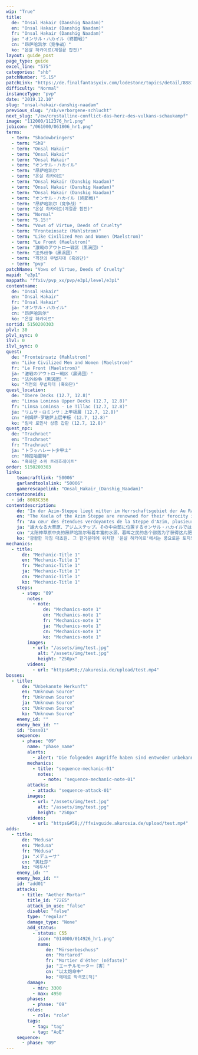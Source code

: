 ```yaml
---
wip: "True"
title:
  de: "Onsal Hakair (Danshig Naadam)"
  en: "Onsal Hakair (Danshig Naadam)"
  fr: "Onsal Hakair (Danshig Naadam)"
  ja: "オンサル・ハカイル (終節戦)"
  cn: "昂萨哈凯尔（竞争战）"
  ko: "온살 하카이르(계절끝 합전)"
layout: guide_post
page_type: guide
excel_line: "575"
categories: "shb"
patchNumber: "5.15"
patchLink: "https://de.finalfantasyxiv.com/lodestone/topics/detail/8887c3e58cbf1ec5d2ea5a80150af8f2f98e8567"
difficulty: "Normal"
instanceType: "pvp"
date: "2019.12.10"
slug: "onsal-hakair-danshig-naadam"
previous_slug: "/sb/verborgene-schlucht"
next_slug: "/ew/crystalline-conflict-das-herz-des-vulkans-schaukampf"
image: "112000/112376_hr1.png"
jobicon: "/061000/061806_hr1.png"
terms:
  - term: "Shadowbringers"
  - term: "ShB"
  - term: "Onsal Hakair"
  - term: "Onsal Hakair"
  - term: "Onsal Hakair"
  - term: "オンサル・ハカイル"
  - term: "昂萨哈凯尔"
  - term: "온살 하카이르"
  - term: "Onsal Hakair (Danshig Naadam)"
  - term: "Onsal Hakair (Danshig Naadam)"
  - term: "Onsal Hakair (Danshig Naadam)"
  - term: "オンサル・ハカイル (終節戦)"
  - term: "昂萨哈凯尔（竞争战）"
  - term: "온살 하카이르(계절끝 합전)"
  - term: "Normal"
  - term: "5.15!"
  - term: "Vows of Virtue, Deeds of Cruelty"
  - term: "Fronteinsatz (Mahlstrom)"
  - term: "Like Civilized Men and Women (Maelstrom)"
  - term: "Le Front (Maelstrom)"
  - term: "激戦のアウトロー戦区（黒渦団）"
  - term: "法外纷争（黑涡团）"
  - term: "격전의 무법지대 (흑와단)"
  - term: "pvp"
patchName: "Vows of Virtue, Deeds of Cruelty"
mapid: "e3p1"
mappath: "ffxiv/pvp_xx/pvp/e3p1/level/e3p1"
contentname:
  de: "Onsal Hakair"
  en: "Onsal Hakair"
  fr: "Onsal Hakair"
  ja: "オンサル・ハカイル"
  cn: "昂萨哈凯尔"
  ko: "온살 하카이르"
sortid: 5150200303
plvl: 30
plvl_sync: 0
ilvl: 0
ilvl_sync: 0
quest:
  de: "Fronteinsatz (Mahlstrom)"
  en: "Like Civilized Men and Women (Maelstrom)"
  fr: "Le Front (Maelstrom)"
  ja: "激戦のアウトロー戦区（黒渦団）"
  cn: "法外纷争（黑涡团）"
  ko: "격전의 무법지대 (흑와단)"
quest_location:
  de: "Obere Decks (12.7, 12.8)"
  en: "Limsa Lominsa Upper Decks (12.7, 12.8)"
  fr: "Limsa Lominsa - Le Tillac (12.7, 12.8)"
  ja: "リムサ・ロミンサ：上甲板層 (12.7, 12.8)"
  cn: "利姆萨·罗敏萨上层甲板 (12.7, 12.8)"
  ko: "림사 로민사 상층 갑판 (12.7, 12.8)"
quest_npc:
  de: "Trachraet"
  en: "Trachraet"
  fr: "Trachraet"
  ja: "トラッハレート少甲士"
  cn: "特拉哈雷特"
  ko: "흑와단 소위 트라흐레이트"
order: 5150200303
links:
    teamcraftlink: "50006"
    garlandtoolslink: "50006"
    gamerescapelink: "Onsal_Hakair_(Danshig_Naadam)"
contentzoneids:
  - id: 8003C356
contentdescription:
    de: "In der Azim-Steppe liegt mitten im Herrschaftsgebiet der Au Ra Xaela das legendäre Onsal Hakair. Die drei Staatlichen Gesellschaften haben sich hier versammelt, um ihre Differenzen in der Tradition der Steppe beizulegen: im fairen aber unerbittlichen Wettkampf. Der Stamm der Orben hat sich dazu mit dem Mahlstrom verbündet, die Ejin mit der Bruderschaft der Morgenviper und die Horo mit der Legion der Unsterblichen. Für alle Abenteurerinnen und Abenteuer ist es eine Frage der Ehre, sich als Vertreter ihrer jeweiligen Staatlichen Gesellschaft in das Kampfgetümmel des Naadam zu stürzen und so viele Unschuldsflecken wie möglich unter Vertrag zu nehmen."
    en: "The Xaela of the Azim Steppe are renowned for their ferocity in battle, a traditional preoccupation that culminates once each Tsagaan Sar as they clash to earn the right to rule in the Naadam. Such infrequent conflict is insufficient to sate the Steppe's most zealous warriors, however, thus the Danshig Naadam─smaller contests to which the Grand Companies of Eorzea have now been welcomed. Join forces with the Maelstrom and the Orben people, the Adders and the Ejinn, or the Flames and the Horo in this grand demonstration of martial prowess, and may the mightiest prevail!"
    fr: "Au cœur des étendues verdoyantes de la Steppe d'Azim, plusieurs tribus xaela se disputent depuis toujours Onsal Hakair, une terre fertile bénie par le riche limon des rivières. Aujourd'hui, trois de ces groupes ont formé des alliances atypiques avec des étrangers afin de renforcer leurs propres rangs : les Orben avec le Maelstrom, les Ejinn avec l'ordre des Deux Vipères et les Horo avec les Immortels. Quel que soit votre propre camp, l'heure est venue d'entrer dans la mêlée. Atteignez la terre immaculée, passez un pacte avec elle, et triomphez!"
    ja: "雄大なる大草原、アジムステップ。その中央部に位置するオンサル・ハカイルでは、水源豊かなこの土地の支配権を巡って、アウラ・ゼラの諸部族が対立していた。そんな中、オルベン族は黒渦団と、エジン族は双蛇党と、ホロ族は不滅隊と同盟を結び、戦力を増強。さあ、冒険者たちよ、同盟部族の名誉のため、支配権を競う「終節の合戦」に身を投じて、より多くの「無垢の土地」との契約を目指せ！"
    cn: "太阳神草原中央的昂萨哈凯尔有着丰富的水源，暮晖之民的各个部落为了获得这片肥沃土地的支配权展开了激烈的竞争。其中奥勒奔部与黑涡团结盟、艾金部与双蛇党结盟、而呼洛部则与恒辉队结盟，纷纷增强了自己的战力。冒险者们啊，为了各自同盟部落的名誉，奋勇参加争夺土地支配权的“那达慕”，与“无垢的大地”订下契约吧！"
    ko: "광활한 아짐 대초원. 그 한가운데에 위치한 '온살 하카이르'에서는 풍요로운 토지의 지배권을 둘러싸고 아우라 젤라 부족들이 대립해 왔다. 최근 오르벤족은 흑와단, 에진족은 쌍사당, 호로족은 불멸대와 동맹을 맺고 전력을 증강했다. 이제 모험가들은 동맹 부족의 명예를 위해 아짐 대초원의 지배권을 놓고 벌어지는 '계절끝 합전'에 참가하여, 보다 많은 '순결한 땅'과 계약을 맺어야 한다."
mechanics:
  - title:
      de: "Mechanic-Title 1"
      en: "Mechanic-Title 1"
      fr: "Mechanic-Title 1"
      ja: "Mechanic-Title 1"
      cn: "Mechanic-Title 1"
      ko: "Mechanic-Title 1"
    steps:
      - step: "09"
        notes:
          - note:
              de: "Mechanics-note 1"
              en: "Mechanics-note 1"
              fr: "Mechanics-note 1"
              ja: "Mechanics-note 1"
              cn: "Mechanics-note 1"
              ko: "Mechanics-note 1"
        images:
          - url: "/assets/img/test.jpg"
            alt: "/assets/img/test.jpg"
            height: "250px"
        videos:
          - url: "https&#58;//akurosia.de/upload/test.mp4"
bosses:
  - title:
      de: "Unbekannte Herkunft"
      en: "Unknown Source"
      fr: "Unknown Source"
      ja: "Unknown Source"
      cn: "Unknown Source"
      ko: "Unknown Source"
    enemy_id: ""
    enemy_hex_id: ""
    id: "boss01"
    sequence:
      - phase: "09"
        name: "phase_name"
        alerts:
          - alert: "Die folgenden Angriffe haben sind entweder unbekannt oder haben keine klare Herkunft"
        mechanics:
          - title: "sequence-mechanic-01"
            notes:
              - note: "sequence-mechanic-note-01"
        attacks:
          - attack: "sequence-attack-01"
        images:
          - url: "/assets/img/test.jpg"
            alt: "/assets/img/test.jpg"
            height: "250px"
        videos:
          - url: "https&#58;//ffxivguide.akurosia.de/upload/test.mp4"
adds:
  - title:
      de: "Medusa"
      en: "Medusa"
      fr: "Médusa"
      ja: "メデューサ"
      cn: "美杜莎"
      ko: "메두사"
    enemy_id: ""
    enemy_hex_id: ""
    id: "add01"
    attacks:
      - title: "Aether Mortar"
        title_id: "72E5"
        attack_in_use: "false"
        disable: "false"
        type: "regular"
        damage_type: "None"
        add_status:
          - status: C55
            icon: "014000/014926_hr1.png"
            name:
               de: "Mörserbeschuss"
               en: "Mortared"
               fr: "Mortier d'éther (néfaste)"
               ja: "エーテルモーター［害］"
               cn: "以太炮命中"
               ko: "에테르 박격포[적]"
        damage:
          - min: 3300
          - max: 4950
        phases:
          - phase: "09"
        roles:
          - role: "role"
        tags:
          - tag: "tag"
          - tag: "AoE"
    sequence:
      - phase: "09"
---
```

